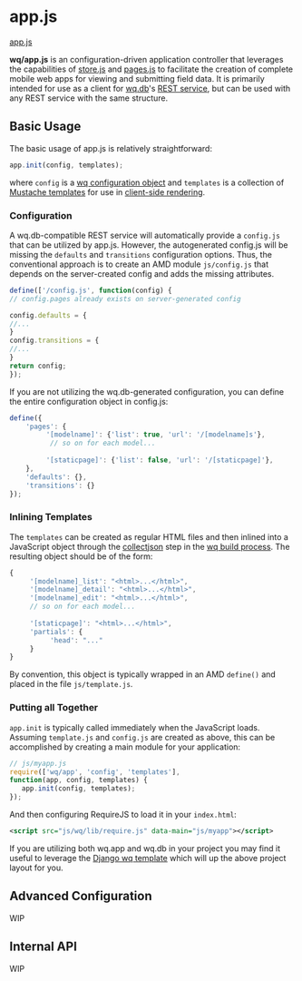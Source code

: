 app.js
======

[app.js]

**wq/app.js** is an configuration-driven application controller that leverages the capabilities of [store.js] and [pages.js] to facilitate the creation of complete mobile web apps for viewing and submitting field data.  It is primarily intended for use as a client for [wq.db]'s [REST service], but can be used with any REST service with the same structure.

## Basic Usage

The basic usage of app.js is relatively straightforward:
```javascript
app.init(config, templates);
```
where `config` is a [wq configuration object] and `templates` is a collection of [Mustache templates] for use in [client-side rendering].

### Configuration
A wq.db-compatible REST service will automatically provide a  `config.js` that can be utilized by app.js.  However, the autogenerated config.js will be missing the `defaults` and `transitions` configuration options.  Thus, the conventional approach is to create an AMD module `js/config.js` that depends on the server-created config and adds the missing attributes.

```javascript
define(['/config.js', function(config) {
// config.pages already exists on server-generated config

config.defaults = {
//...
}
config.transitions = {
//...
}
return config;
});
```

If you are not utilizing the wq.db-generated configuration, you can define the entire configuration object in config.js:

```javascript
define({
    'pages': {
         '[modelname]': {'list': true, 'url': '/[modelname]s'},
          // so on for each model...
          
         '[staticpage]': {'list': false, 'url': '/[staticpage]'},
    },
    'defaults': {},
    'transitions': {}    
});
```

### Inlining Templates
The `templates` can be created as regular HTML files and then inlined into a JavaScript object through the [collectjson] step in the [wq build process].  The resulting object should be of the form:

```javascript
{
     '[modelname]_list': "<html>...</html>",
     '[modelname]_detail': "<html>...</html>",
     '[modelname]_edit': "<html>...</html>",
     // so on for each model...
     
     '[staticpage]': "<html>...</html>",
     'partials': {
          'head': "..."
     }
}
```
By convention, this object is typically wrapped in an AMD `define()` and placed in the file `js/template.js`.

### Putting all Together

`app.init` is typically called immediately when the JavaScript loads.  Assuming `template.js` and `config.js` are created as above, this can be accomplished by creating a main module for your application:

```javascript
// js/myapp.js
require(['wq/app', 'config', 'templates'],
function(app, config, templates) {
   app.init(config, templates);
});
```
And then configuring RequireJS to load it in your `index.html`:
```xml
<script src="js/wq/lib/require.js" data-main="js/myapp"></script>
```

If you are utilizing both wq.app and wq.db in your project you may find it useful to leverage the [Django wq template] which will up the above project layout for you.

## Advanced Configuration
WIP

## Internal API
WIP

[app.js]: https://github.com/wq/wq.app/blob/master/js/app.js
[store.js]: http://wq.io/docs/store.js
[pages.js]: http://wq.io/docs/pages.js
[wq.db]: http://wq.io/wq.db
[REST service]: http://wq.io/docs/rest
[wq configuration object]: http://wq.io/docs/config
[client-side rendering]: http://wq.io/docs/web-app
[Mustache templates]: http://wq.io/docs/templates
[collectjson]: http://wq.io/docs/collectjson
[wq build process]: http://wq.io/docs/build
[Django wq template]: https://github.com/wq/django-wq-template
